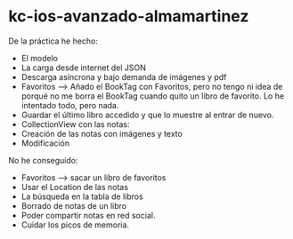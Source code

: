 # kc-ios-avanzado-almamartinez
De la práctica he hecho: 
- El modelo
- La carga desde internet del JSON
- Descarga asíncrona y bajo demanda de imágenes y pdf
- Favoritos --> Añado el BookTag con Favoritos, pero no tengo ni idea de porqué no me borra el BookTag cuando quito un libro de favorito. Lo he intentado todo, pero nada. 
- Guardar el último libro accedido y que lo muestre al entrar de nuevo. 
- CollectionView con las notas: 
- Creación de las notas con imágenes y texto
- Modificación

No he conseguido: 
- Favoritos --> sacar un libro de favoritos
- Usar el Location de las notas
- La búsqueda en la tabla de libros
- Borrado de notas de un libro
- Poder compartir notas en red social. 
- Cuidar los picos de memoria. 
